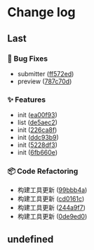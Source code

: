 # Change log

## Last

### 🐛 Bug Fixes

- submitter ([ff572ed](/commit/ff572ede17d9d5f898eb773b06166322d5f8a68a))
- preview ([787c70d](/commit/787c70d14b77c5eff4fa95917e97820639dd1eae))

### ✨ Features

- init ([ea00f93](/commit/ea00f939154994a2c4dc06b557b453a5e3a87b83))
- list ([de5aec2](/commit/de5aec281aefc794a818b5f84d568b009c849cea))
- init ([226ca8f](/commit/226ca8f973e125e52a438f256b01a8508efa4f20))
- init ([ddc93b9](/commit/ddc93b9402a57eec0c22aab785fe077996042509))
- init ([5228df3](/commit/5228df3e8e2aa215ac3d87692d1f499acdca31b9))
- init ([6fb660e](/commit/6fb660e29c8248f807936676b47ec11c39786087))

### 📦 Code Refactoring

- 构建工具更新 ([99bbb4a](/commit/99bbb4a85e3c671dc558f7b8a8e2ca2781948796))
- 构建工具更新 ([cd0161c](/commit/cd0161ce24458d971fac97327f17c202637e04b9))
- 构建工具更新 ([244a9f7](/commit/244a9f73b971ddb390073ef7a4acef202e4cd6ab))
- 构建工具更新 ([0de9ed0](/commit/0de9ed06153b033c767d3e738f29df6f6893b8e7))

## undefined